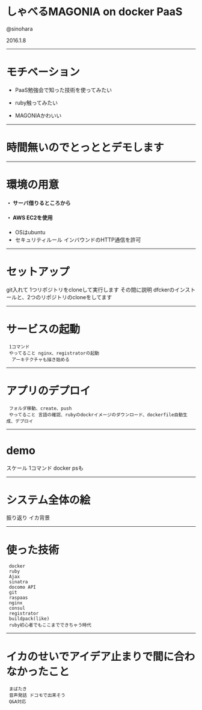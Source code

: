 # しゃべるMAGONIA on docker PaaS

@sinohara

2016.1.8

---

# モチベーション

* <p class="fragment">PaaS勉強会で知った技術を使ってみたい</p>
* <p class="fragment">ruby触ってみたい</p>
* <p class="fragment">MAGONIAかわいい</p>

---

# 時間無いのでとっととデモします


---

# 環境の用意

#### ・ サーバ借りるところから
#### ・ AWS EC2を使用

* OSはubuntu
* セキュリティルール インバウンドのHTTP通信を許可

---

# セットアップ
  git入れて
  1つリポジトリをcloneして実行します
  その間に説明
  dfckerのインストールと、2つのリポジトリのcloneをしてます

---

# サービスの起動
     1コマンド
     やってること nginx、registratorの起動
      アーキテクチャも描き始める

---

# アプリのデプロイ
     フォルダ移動、create、push
     やってること 言語の確認、rubyのdockrイメージのダウンロード、dockerfile自動生成、デプロイ

---

# demo

 スケール
     1コマンド
     docker psも

---

# システム全体の絵

 振り返り イカ背景

---

# 使った技術
     docker
     ruby
     Ajax
     sinatra
     docomo API
     git
     raspaas
     nginx
     consul
     registrator
     buildpack(like)
     ruby初心者でもここまでできちゃう時代

---

# イカのせいでアイデア止まりで間に合わなかったこと
     まばたき
     音声発話 ドコモで出来そう
     Q&A対応

